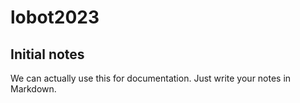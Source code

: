# lobot2023

## Initial notes

We can actually use this for documentation. Just write your notes in Markdown.
